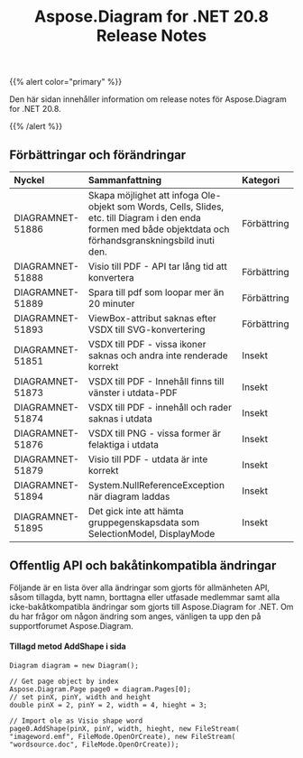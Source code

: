 ﻿---
title: Aspose.Diagram for .NET 20.8 Release Notes
type: docs
weight: 14
url: /sv/net/aspose-diagram-for-net-20-8-release-notes/
---
{{% alert color="primary" %}}

Den här sidan innehåller information om release notes för Aspose.Diagram for .NET 20.8.

{{% /alert %}}
## **Förbättringar och förändringar**  ##

|**Nyckel**|**Sammanfattning**|**Kategori**|
|:- |:- |:- |
|DIAGRAMNET-51886|Skapa möjlighet att infoga Ole-objekt som Words, Cells, Slides, etc. till Diagram i den enda formen med både objektdata och förhandsgranskningsbild inuti den.|Förbättring|
|DIAGRAMNET-51888|Visio till PDF - API tar lång tid att konvertera|Förbättring|
|DIAGRAMNET-51889|Spara till pdf som loopar mer än 20 minuter|Förbättring|
|DIAGRAMNET-51893|ViewBox-attribut saknas efter VSDX till SVG-konvertering|Förbättring|
|DIAGRAMNET-51851|VSDX till PDF - vissa ikoner saknas och andra inte renderade korrekt|Insekt|
|DIAGRAMNET-51873|VSDX till PDF - Innehåll finns till vänster i utdata-PDF|Insekt|
|DIAGRAMNET-51874|VSDX till PDF - innehåll och rader saknas i utdata|Insekt|
|DIAGRAMNET-51876|VSDX till PNG - vissa former är felaktiga i utdata|Insekt|
|DIAGRAMNET-51879|Visio till PDF - utdata är inte korrekt|Insekt|
|DIAGRAMNET-51894|System.NullReferenceException när diagram laddas|Insekt|
|DIAGRAMNET-51895|Det gick inte att hämta gruppegenskapsdata som SelectionModel, DisplayMode|Insekt|

## **Offentlig API och bakåtinkompatibla ändringar**  ##
Följande är en lista över alla ändringar som gjorts för allmänheten API, såsom tillagda, bytt namn, borttagna eller utfasade medlemmar samt alla icke-bakåtkompatibla ändringar som gjorts till Aspose.Diagram for .NET. Om du har frågor om någon ändring som anges, vänligen ta upp den på supportforumet Aspose.Diagram.

####  Tillagd metod AddShape i sida ####
```
Diagram diagram = new Diagram();

// Get page object by index
Aspose.Diagram.Page page0 = diagram.Pages[0];
// set pinX, pinY, width and height
double pinX = 2, pinY = 2, width = 4, hieght = 3;

// Import ole as Visio shape word
page0.AddShape(pinX, pinY, width, hieght, new FileStream( "imageword.emf", FileMode.OpenOrCreate), new FileStream( "wordsource.doc", FileMode.OpenOrCreate));
```
